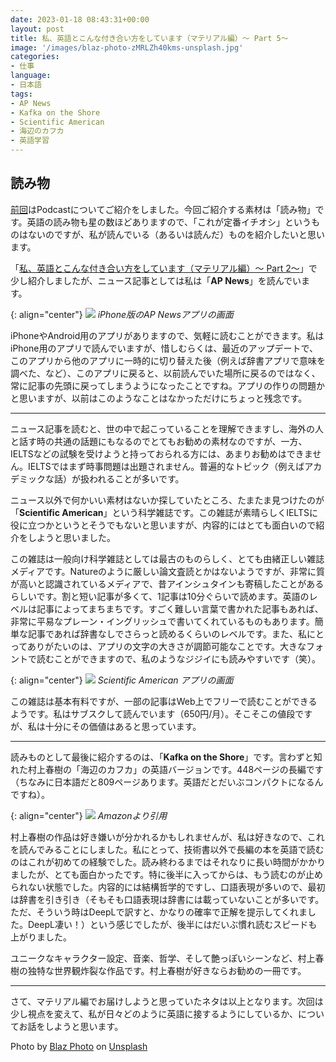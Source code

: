 ```yaml
---
date: 2023-01-18 08:43:31+00:00
layout: post
title: 私、英語とこんな付き合い方をしています（マテリアル編）〜 Part 5〜
image: '/images/blaz-photo-zMRLZh40kms-unsplash.jpg'
categories:
- 仕事
language:
- 日本語
tags:
- AP News
- Kafka on the Shore
- Scientific American
- 海辺のカフカ
- 英語学習
---
```


## 読み物


[前回](https://blog.shin.do/2023/01/how-i-work-with-english-with-materials-part4/)はPodcastについてご紹介をしました。今回ご紹介する素材は「読み物」です。英語の読み物も星の数ほどありますので、「これが定番イチオシ」というものはないのですが、私が読んでいる（あるいは読んだ）ものを紹介したいと思います。

「[私、英語とこんな付き合い方をしています（マテリアル編）〜 Part 2〜](https://blog.shin.do/2022/12/how-i-work-with-english-with-materials-part2/)」で少し紹介しましたが、ニュース記事としては私は「**AP News**」を読んでいます。

{: align="center"}
![]({{site.baseurl}}/images/AP-News-139x300.png)
*iPhone版のAP Newsアプリの画面*

iPhoneやAndroid用のアプリがありますので、気軽に読むことができます。私はiPhone用のアプリで読んでいますが、惜しむらくは、最近のアップデートで、このアプリから他のアプリに一時的に切り替えた後（例えば辞書アプリで意味を調べた、など）、このアプリに戻ると、以前読んでいた場所に戻るのではなく、常に記事の先頭に戻ってしまうようになったことですね。アプリの作りの問題かと思いますが、以前はこのようなことはなかっただけにちょっと残念です。



* * *



ニュース記事を読むと、世の中で起こっていることを理解できますし、海外の人と話す時の共通の話題にもなるのでとてもお勧めの素材なのですが、一方、IELTSなどの試験を受けようと持っておられる方には、あまりお勧めはできません。IELTSではまず時事問題は出題されません。普遍的なトピック（例えばアカデミックな話）が扱われることが多いです。

ニュース以外で何かいい素材はないか探していたところ、たまたま見つけたのが「**Scientific American**」という科学雑誌です。この雑誌が素晴らしくIELTSに役に立つかというとそうでもないと思いますが、内容的にはとても面白いので紹介をしようと思いました。

この雑誌は一般向け科学雑誌としては最古のものらしく、とても由緒正しい雑誌メディアです。Natureのように厳しい論文査読とかはないようですが、非常に質が高いと認識されているメディアで、昔アインシュタインも寄稿したことがあるらしいです。割と短い記事が多くて、1記事は10分ぐらいで読めます。英語のレベルは記事によってまちまちです。すごく難しい言葉で書かれた記事もあれば、非常に平易なプレーン・イングリッシュで書いてくれているものもあります。簡単な記事であれば辞書なしでさらっと読めるくらいのレベルです。また、私にとってありがたいのは、アプリの文字の大きさが調節可能なことです。大きなフォントで読むことができますので、私のようなジジイにも読みやすいです（笑）。

{: align="center"}
![]({{site.baseurl}}/images/Scientific-American-139x300.png)
*Scientific American アプリの画面*

この雑誌は基本有料ですが、一部の記事はWeb上でフリーで読むことができるようです。私はサブスクして読んでいます（650円/月）。そこそこの値段ですが、私は十分にその価値はあると思っています。



* * *



読みものとして最後に紹介するのは、「**Kafka on the Shore**」です。言わずと知れた村上春樹の「海辺のカフカ」の英語バージョンです。448ページの長編です（ちなみに日本語だと809ページあります。英語だとだいぶコンパクトになるんですね）。

{: align="center"}
![]({{site.baseurl}}/images/Kafka-on-the-Shore-194x300.jpeg)
*Amazonより引用*

村上春樹の作品は好き嫌いが分かれるかもしれませんが、私は好きなので、これを読んでみることにしました。私にとって、技術書以外で長編の本を英語で読むのはこれが初めての経験でした。読み終わるまではそれなりに長い時間がかかりましたが、とても面白かったです。特に後半に入ってからは、もう読むのが止められない状態でした。内容的には結構哲学的ですし、口語表現が多いので、最初は辞書を引き引き（そもそも口語表現は辞書には載っていないことが多いです。ただ、そういう時はDeepLで訳すと、かなりの確率で正解を提示してくれました。DeepL凄い！）という感じでしたが、後半にはだいぶ慣れ読むスピードも上がりました。

ユニークなキャラクター設定、音楽、哲学、そして艶っぽいシーンなど、村上春樹の独特な世界観炸裂な作品です。村上春樹が好きならお勧めの一冊です。



* * *



さて、マテリアル編でお届けしようと思っていたネタは以上となります。次回は少し視点を変えて、私が日々どのように英語に接するようにしているか、についてお話をしようと思います。

Photo by [Blaz Photo](https://unsplash.com/@blazphoto?utm_source=unsplash&utm_medium=referral&utm_content=creditCopyText) on [Unsplash](https://unsplash.com/s/photos/reading?utm_source=unsplash&utm_medium=referral&utm_content=creditCopyText)
